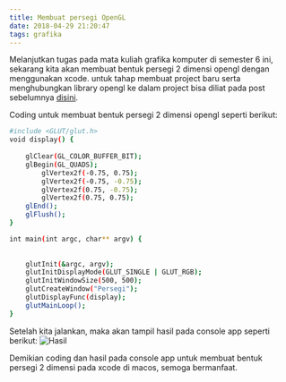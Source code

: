 ```yaml
---
title: Membuat persegi OpenGL
date: 2018-04-29 21:20:47
tags: grafika
---
```


Melanjutkan tugas pada mata kuliah grafika komputer di semester 6 ini, sekarang kita akan membuat bentuk persegi 2 dimensi opengl dengan menggunakan xcode.
untuk tahap membuat project baru serta menghubungkan library opengl ke dalam project bisa diliat pada post sebelumnya [disini](https://iwanbazz.github.io/2018/04/28/Membuat-objek-titik-OpenGL-dengan-menggunakan-Xcode/).

Coding untuk membuat bentuk persegi 2 dimensi opengl seperti berikut:
``` bash
#include <GLUT/glut.h>
void display() {
    
    glClear(GL_COLOR_BUFFER_BIT);
    glBegin(GL_QUADS);
        glVertex2f(-0.75, 0.75);
        glVertex2f(-0.75, -0.75);
        glVertex2f(0.75, -0.75);
        glVertex2f(0.75, 0.75);
    glEnd();
    glFlush();
}

int main(int argc, char** argv) {
    
    
    glutInit(&argc, argv);
    glutInitDisplayMode(GLUT_SINGLE | GLUT_RGB);
    glutInitWindowSize(500, 500);
    glutCreateWindow("Persegi");
    glutDisplayFunc(display);
    glutMainLoop();
}
```

Setelah kita jalankan, maka akan tampil hasil pada console app seperti berikut:
![Hasil](https://github.com/iwanbazz/iwanbazz.github.io/blob/master/img/persegi.png?raw=true)

Demikian coding dan hasil pada console app untuk membuat bentuk persegi 2 dimensi pada xcode di macos, semoga bermanfaat.